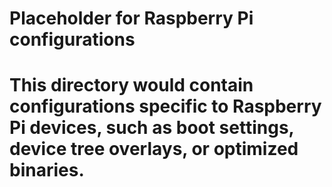 
# Placeholder for Raspberry Pi configurations
# This directory would contain configurations specific to Raspberry Pi devices, such as boot settings, device tree overlays, or optimized binaries.
